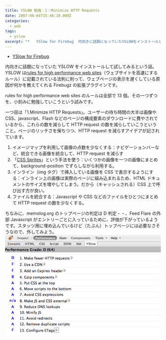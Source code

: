 ```yaml
---
title: YSLOW 勉強：1：Minimize HTTP Requests
date: 2007-08-04T15:46:10.000Z
categories:
  - web
tags:
  - yslow
excerpt: "*   YSlow for Firebug  内向きに話題になっていたYSLOWをインストールして試してみるという話。YSLOWはrules for high performance web sites（ウェブサイトを高速にするルール）に記載されている法則に則って、ウェブページの表示を遅くしている原因が何かを教えてくれるFirebugzの拡張プラグインです。"
---
```


- [YSlow for Firebug](http://developer.yahoo.com/yslow/)

内向きに話題になっていた YSLOW をインストールして試してみるという話。YSLOW は[rules for high performance web sites](http://developer.yahoo.com/performance/rules.html)（ウェブサイトを高速にするルール）に記載されている法則に則って、ウェブページの表示を遅くしている原因が何かを教えてくれる Firebugz の拡張プラグインです。

rules for high performance web sites のルールは全部で 13 個。その一つずつを、小刻みに勉強していこうという試みです。

一つ目は「1.Minimize HTTP Requests」。ユーザーの待ち時間の大半は画像や CSS、javascript、Flash などのページの構成要素のダウンロードに費やされているから、これらの数を減らして HTTP request の数を減らしていこうということ。ページのリッチさを保ちつつ、HTTP request を減らすアイデアが記されています。

1.  イメージマップを利用して画像の点数を少なくする：ナビゲーションバーなど、統合できる画像を統合して、HTTP request を減らす
2.  「[CSS Sprites](http://alistapart.com/articles/sprites)」という手法を使う：いくつかの画像を一つの画像にまとめて、background-position でずらしながら利用する。
3.  インライン（img タグ）で挿入している画像を CSS で表示するようにする：インライン上の画像は実際のページに組み込まれるため、HTML ドキュメントのサイズを増やしてしまう。だから（キャッシュされる）CSS 上で呼び出す方が良い。
4.  ファイルを統合する：Javascript や CSS などのファイルをひとつにまとめて HTTP request の数を少なくする。

ちなみに、memolog.org のトップページの判定は D 判定・・、Feed Flare の外部 Javascript がエントリーごとに入っているために、評価が下がっているようです。スタッツ用に埋め込んでいるけど（たぶん）トップページには必要なさそうなので、外してみよう。 ![cap080501.gif](/assets/i/2007/08/cap080501.gif)
